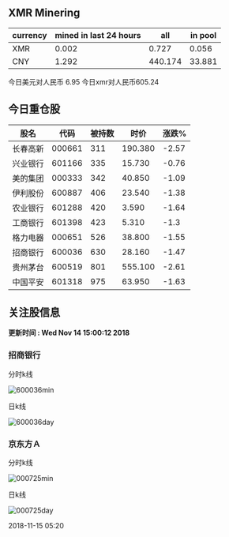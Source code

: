 ## XMR Minering

|currency|mined in last 24 hours|all|in pool|
|---|---|---|---|
|XMR|0.002|0.727|0.056|
|CNY|1.292|440.174|33.881|

今日美元对人民币 6.95	今日xmr对人民币605.24


## 今日重仓股 

|股名|代码|被持数|时价|涨跌%|
|---|---|---|---|---|
|长春高新|000661|311|190.380|-2.57|
|兴业银行|601166|335|15.730|-0.76|
|美的集团|000333|342|40.850|-1.09|
|伊利股份|600887|406|23.540|-1.38|
|农业银行|601288|420|3.590|-1.64|
|工商银行|601398|423|5.310|-1.3|
|格力电器|000651|526|38.800|-1.55|
|招商银行|600036|630|28.160|-1.47|
|贵州茅台|600519|801|555.100|-2.61|
|中国平安|601318|975|63.950|-1.63|

## 关注股信息
**更新时间 : Wed Nov 14 15:00:12 2018**
### 招商银行 
分时k线

![600036min](http://image.sinajs.cn/newchart/min/n/sh600036.gif)

日k线

![600036day](http://image.sinajs.cn/newchart/daily/n/sh600036.gif)

### 京东方Ａ 
分时k线

![000725min](http://image.sinajs.cn/newchart/min/n/sz000725.gif)

日k线

![000725day](http://image.sinajs.cn/newchart/daily/n/sz000725.gif)

2018-11-15 05:20